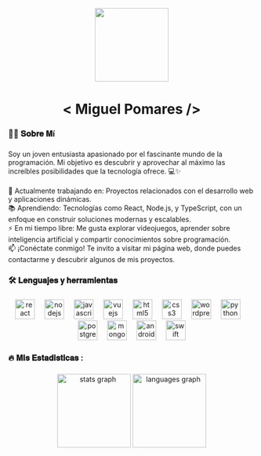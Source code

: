 <div align="center">
  <img height="150" src="https://i.pinimg.com/originals/80/3a/e1/803ae1bdafe8001853898720ef962dec.gif"  />
</div>

###

<h1 align="center">< Miguel Pomares /></h1>

###

<h3 align="left">👩‍💻  𝐒𝐨𝐛𝐫𝐞 𝐌í</h3>

###

<p align="left">Soy un joven entusiasta apasionado por el fascinante mundo de la programación. Mi objetivo es descubrir y aprovechar al máximo las increíbles posibilidades que la tecnología ofrece. 💻✨<br><br>🔭 Actualmente trabajando en: Proyectos relacionados con el desarrollo web y aplicaciones dinámicas.<br>📚 Aprendiendo: Tecnologías como React, Node.js, y TypeScript, con un enfoque en construir soluciones modernas y escalables.<br>⚡ En mi tiempo libre: Me gusta explorar videojuegos, aprender sobre inteligencia artificial y compartir conocimientos sobre programación.<br>📫 ¡Conéctate conmigo! Te invito a visitar mi página web, donde puedes contactarme y descubrir algunos de mis proyectos.</p>

###

<h3 align="left">🛠 𝐋𝐞𝐧𝐠𝐮𝐚𝐣𝐞𝐬 𝐲 𝐡𝐞𝐫𝐫𝐚𝐦𝐢𝐞𝐧𝐭𝐚𝐬</h3>

###

<div align="center">
  <img src="https://cdn.jsdelivr.net/gh/devicons/devicon/icons/react/react-original.svg" height="40" alt="react logo"  />
  <img width="12" />
  <img src="https://cdn.jsdelivr.net/gh/devicons/devicon/icons/nodejs/nodejs-original.svg" height="40" alt="nodejs logo"  />
  <img width="12" />
  <img src="https://cdn.jsdelivr.net/gh/devicons/devicon/icons/javascript/javascript-original.svg" height="40" alt="javascript logo"  />
  <img width="12" />
  <img src="https://cdn.jsdelivr.net/gh/devicons/devicon/icons/vuejs/vuejs-original.svg" height="40" alt="vuejs logo"  />
  <img width="12" />
  <img src="https://cdn.jsdelivr.net/gh/devicons/devicon/icons/html5/html5-original.svg" height="40" alt="html5 logo"  />
  <img width="12" />
  <img src="https://cdn.jsdelivr.net/gh/devicons/devicon/icons/css3/css3-original.svg" height="40" alt="css3 logo"  />
  <img width="12" />
  <img src="https://cdn.jsdelivr.net/gh/devicons/devicon/icons/wordpress/wordpress-original.svg" height="40" alt="wordpress logo"  />
  <img width="12" />
  <img src="https://cdn.jsdelivr.net/gh/devicons/devicon/icons/python/python-original.svg" height="40" alt="python logo"  />
  <img width="12" />
  <img src="https://cdn.jsdelivr.net/gh/devicons/devicon/icons/postgresql/postgresql-original.svg" height="40" alt="postgresql logo"  />
  <img width="12" />
  <img src="https://cdn.jsdelivr.net/gh/devicons/devicon/icons/mongodb/mongodb-original.svg" height="40" alt="mongodb logo"  />
  <img width="12" />
  <img src="https://cdn.jsdelivr.net/gh/devicons/devicon/icons/android/android-original.svg" height="40" alt="android logo"  />
  <img width="12" />
  <img src="https://cdn.jsdelivr.net/gh/devicons/devicon/icons/swift/swift-original.svg" height="40" alt="swift logo"  />
</div>

###

<h3 align="left">🔥   𝐌𝐢𝐬 𝐄𝐬𝐭𝐚𝐝𝐢𝐬𝐭𝐢𝐜𝐚𝐬 :</h3>

###

<div align="center">
  <img src="https://github-readme-stats.vercel.app/api?username=Git-Mopch&hide_title=false&hide_rank=false&show_icons=true&include_all_commits=true&count_private=true&disable_animations=false&theme=tokyonight&locale=es&hide_border=false&order=1" height="150" alt="stats graph"  />
  <img src="https://github-readme-stats.vercel.app/api/top-langs?username=Git-Mopch&locale=es&hide_title=false&layout=compact&card_width=320&langs_count=5&theme=tokyonight&hide_border=false&order=2" height="150" alt="languages graph"  />
</div>

###
